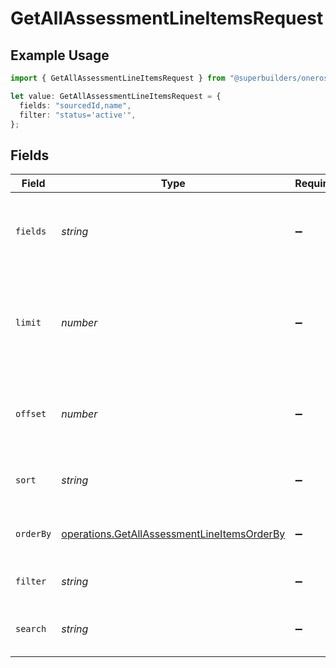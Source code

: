 # GetAllAssessmentLineItemsRequest

## Example Usage

```typescript
import { GetAllAssessmentLineItemsRequest } from "@superbuilders/oneroster/models/operations";

let value: GetAllAssessmentLineItemsRequest = {
  fields: "sourcedId,name",
  filter: "status='active'",
};
```

## Fields

| Field                                                                                                      | Type                                                                                                       | Required                                                                                                   | Description                                                                                                | Example                                                                                                    |
| ---------------------------------------------------------------------------------------------------------- | ---------------------------------------------------------------------------------------------------------- | ---------------------------------------------------------------------------------------------------------- | ---------------------------------------------------------------------------------------------------------- | ---------------------------------------------------------------------------------------------------------- |
| `fields`                                                                                                   | *string*                                                                                                   | :heavy_minus_sign:                                                                                         | Comma-separated list of fields to include in the response                                                  | sourcedId,name                                                                                             |
| `limit`                                                                                                    | *number*                                                                                                   | :heavy_minus_sign:                                                                                         | The maximum number of items to return in the paginated response                                            | 100                                                                                                        |
| `offset`                                                                                                   | *number*                                                                                                   | :heavy_minus_sign:                                                                                         | The number of items to skip in the paginated response                                                      | 0                                                                                                          |
| `sort`                                                                                                     | *string*                                                                                                   | :heavy_minus_sign:                                                                                         | The field to sort the response by                                                                          |                                                                                                            |
| `orderBy`                                                                                                  | [operations.GetAllAssessmentLineItemsOrderBy](../../models/operations/getallassessmentlineitemsorderby.md) | :heavy_minus_sign:                                                                                         | The order to sort the response by                                                                          |                                                                                                            |
| `filter`                                                                                                   | *string*                                                                                                   | :heavy_minus_sign:                                                                                         | The filter to apply to the response                                                                        | status='active'                                                                                            |
| `search`                                                                                                   | *string*                                                                                                   | :heavy_minus_sign:                                                                                         | The search query to apply to the response                                                                  |                                                                                                            |